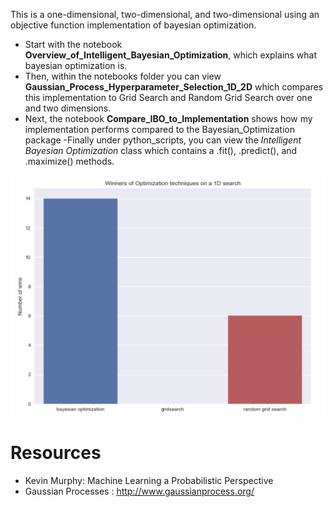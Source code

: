 This is a one-dimensional, two-dimensional, and two-dimensional using an objective function implementation of bayesian optimization.

- Start with the notebook **Overview_of_Intelligent_Bayesian_Optimization**, which explains
what bayesian optimization is.
- Then, within the notebooks folder you can view
**Gaussian_Process_Hyperparameter_Selection_1D_2D** which compares this implementation to
Grid Search and Random Grid Search over one and two dimensions.
- Next, the notebook
**Compare_IBO_to_Implementation** shows how my implementation performs compared to
the Bayesian_Optimization package
-Finally under python_scripts, you can view the *Intelligent Bayesian Optimization* class which contains a .fit(), .predict(), and .maximize() methods.

![Alt text](./images/1d_search_rand_grid_ibo.png?raw=true)


# Resources
- Kevin Murphy: Machine Learning a Probabilistic Perspective
- Gaussian Processes : http://www.gaussianprocess.org/
